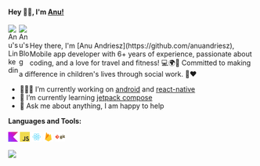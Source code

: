 #### Hey 👋🏽, I'm [Anu!](https://github.com/anuandriesz) 
<a href="https://www.linkedin.com/in/anuradha-andriesz/">
  <img align="left" alt="Anu's Linkedin" width="22px" src="https://cdn.jsdelivr.net/npm/simple-icons@v3/icons/linkedin.svg" />
</a>
<a href="https://medium.com/@anuandriesz">
  <img align="left" alt="Anu's Blog" width="22px" src="https://cdn.jsdelivr.net/npm/simple-icons@v3/icons/medium.svg" />
</a>
<br /> <br />
Hey there,  I'm [Anu Andriesz](https://github.com/anuandriesz), 
Mobile app developer with 6+ years of experience, passionate about coding, and a love for travel and fitness! 💻🌍💪 Committed to making a difference in children's lives through social work. 🤝❤️
<br />

- 👨🏽‍💻 I’m currently working on [android](https://developer.android.com/docs) and [react-native](https://reactnative.dev/)
- 🌱 I’m currently learning [jetpack compose](https://developer.android.com/jetpack/compose)
- 💬 Ask me about anything, I am happy to help

**Languages and Tools:**  

<code><img height="20" src="https://raw.githubusercontent.com/github/explore/80688e429a7d4ef2fca1e82350fe8e3517d3494d/topics/kotlin/kotlin.png"></code>
<code><img height="20" src="https://raw.githubusercontent.com/github/explore/80688e429a7d4ef2fca1e82350fe8e3517d3494d/topics/javascript/javascript.png"></code>
<code><img height="20" src="https://raw.githubusercontent.com/github/explore/80688e429a7d4ef2fca1e82350fe8e3517d3494d/topics/react/react.png"></code>
<code><img height="20" src="https://raw.githubusercontent.com/github/explore/80688e429a7d4ef2fca1e82350fe8e3517d3494d/topics/firebase/firebase.png"></code>
<code><img height="20" src="https://raw.githubusercontent.com/github/explore/80688e429a7d4ef2fca1e82350fe8e3517d3494d/topics/git/git.png"></code>
</bre>
<p><img align="left" src="https://github-readme-stats.vercel.app/api/top-langs/?username=anuandriesz&theme=light&hide_langs_below=1" /></p>
</bre>



